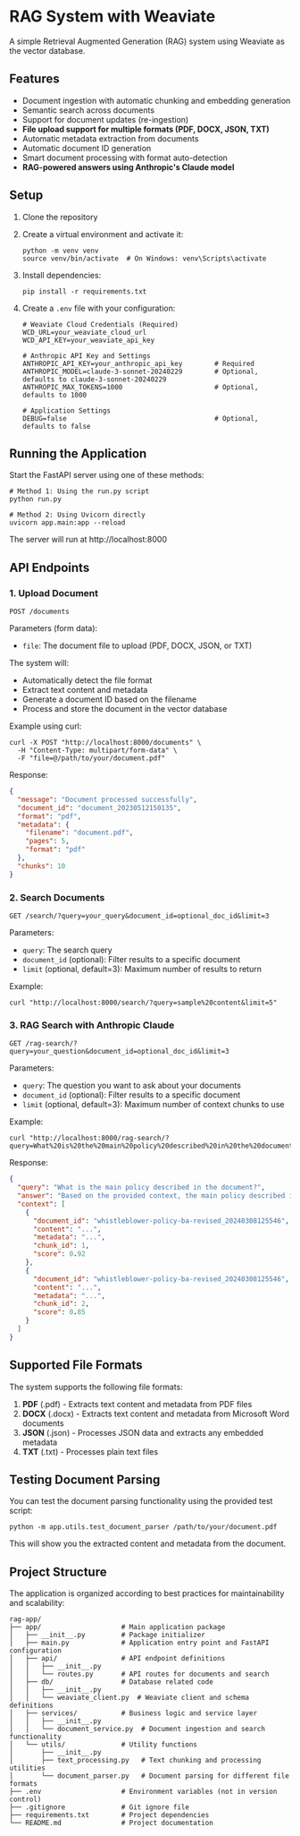 # RAG System with Weaviate

A simple Retrieval Augmented Generation (RAG) system using Weaviate as the vector database.

## Features

- Document ingestion with automatic chunking and embedding generation
- Semantic search across documents
- Support for document updates (re-ingestion)
- **File upload support for multiple formats (PDF, DOCX, JSON, TXT)**
- Automatic metadata extraction from documents
- Automatic document ID generation
- Smart document processing with format auto-detection
- **RAG-powered answers using Anthropic's Claude model**

## Setup

1. Clone the repository
2. Create a virtual environment and activate it:
   ```
   python -m venv venv
   source venv/bin/activate  # On Windows: venv\Scripts\activate
   ```
3. Install dependencies:
   ```
   pip install -r requirements.txt
   ```
4. Create a `.env` file with your configuration:

   ```
   # Weaviate Cloud Credentials (Required)
   WCD_URL=your_weaviate_cloud_url
   WCD_API_KEY=your_weaviate_api_key

   # Anthropic API Key and Settings
   ANTHROPIC_API_KEY=your_anthropic_api_key        # Required
   ANTHROPIC_MODEL=claude-3-sonnet-20240229        # Optional, defaults to claude-3-sonnet-20240229
   ANTHROPIC_MAX_TOKENS=1000                       # Optional, defaults to 1000

   # Application Settings
   DEBUG=false                                     # Optional, defaults to false
   ```

## Running the Application

Start the FastAPI server using one of these methods:

```
# Method 1: Using the run.py script
python run.py

# Method 2: Using Uvicorn directly
uvicorn app.main:app --reload
```

The server will run at http://localhost:8000

## API Endpoints

### 1. Upload Document

```
POST /documents
```

Parameters (form data):

- `file`: The document file to upload (PDF, DOCX, JSON, or TXT)

The system will:

- Automatically detect the file format
- Extract text content and metadata
- Generate a document ID based on the filename
- Process and store the document in the vector database

Example using curl:

```
curl -X POST "http://localhost:8000/documents" \
  -H "Content-Type: multipart/form-data" \
  -F "file=@/path/to/your/document.pdf"
```

Response:

```json
{
  "message": "Document processed successfully",
  "document_id": "document_20230512150135",
  "format": "pdf",
  "metadata": {
    "filename": "document.pdf",
    "pages": 5,
    "format": "pdf"
  },
  "chunks": 10
}
```

### 2. Search Documents

```
GET /search/?query=your_query&document_id=optional_doc_id&limit=3
```

Parameters:

- `query`: The search query
- `document_id` (optional): Filter results to a specific document
- `limit` (optional, default=3): Maximum number of results to return

Example:

```
curl "http://localhost:8000/search/?query=sample%20content&limit=5"
```

### 3. RAG Search with Anthropic Claude

```
GET /rag-search/?query=your_question&document_id=optional_doc_id&limit=3
```

Parameters:

- `query`: The question you want to ask about your documents
- `document_id` (optional): Filter results to a specific document
- `limit` (optional, default=3): Maximum number of context chunks to use

Example:

```
curl "http://localhost:8000/rag-search/?query=What%20is%20the%20main%20policy%20described%20in%20the%20document%3F"
```

Response:

```json
{
  "query": "What is the main policy described in the document?",
  "answer": "Based on the provided context, the main policy described in the document appears to be a whistleblower policy. The document contains information about reporting procedures and protections for individuals who report suspected misconduct or violations.",
  "context": [
    {
      "document_id": "whistleblower-policy-ba-revised_20240308125546",
      "content": "...",
      "metadata": "...",
      "chunk_id": 1,
      "score": 0.92
    },
    {
      "document_id": "whistleblower-policy-ba-revised_20240308125546",
      "content": "...",
      "metadata": "...",
      "chunk_id": 2,
      "score": 0.85
    }
  ]
}
```

## Supported File Formats

The system supports the following file formats:

1. **PDF** (.pdf) - Extracts text content and metadata from PDF files
2. **DOCX** (.docx) - Extracts text content and metadata from Microsoft Word documents
3. **JSON** (.json) - Processes JSON data and extracts any embedded metadata
4. **TXT** (.txt) - Processes plain text files

## Testing Document Parsing

You can test the document parsing functionality using the provided test script:

```
python -m app.utils.test_document_parser /path/to/your/document.pdf
```

This will show you the extracted content and metadata from the document.

## Project Structure

The application is organized according to best practices for maintainability and scalability:

```
rag-app/
├── app/                    # Main application package
│   ├── __init__.py         # Package initializer
│   ├── main.py             # Application entry point and FastAPI configuration
│   ├── api/                # API endpoint definitions
│   │   ├── __init__.py
│   │   └── routes.py       # API routes for documents and search
│   ├── db/                 # Database related code
│   │   ├── __init__.py
│   │   └── weaviate_client.py  # Weaviate client and schema definitions
│   ├── services/           # Business logic and service layer
│   │   ├── __init__.py
│   │   └── document_service.py  # Document ingestion and search functionality
│   └── utils/              # Utility functions
│       ├── __init__.py
│       ├── text_processing.py   # Text chunking and processing utilities
│       └── document_parser.py   # Document parsing for different file formats
├── .env                    # Environment variables (not in version control)
├── .gitignore              # Git ignore file
├── requirements.txt        # Project dependencies
└── README.md               # Project documentation
```
